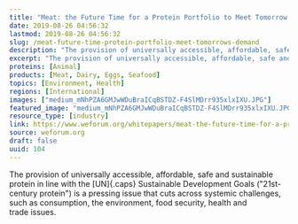 ```yaml
---
title: "Meat: the Future Time for a Protein Portfolio to Meet Tomorrow’s Demand"
date: 2019-08-26 04:56:32
lastmod: 2019-08-26 04:56:32
slug: /meat-future-time-protein-portfolio-meet-tomorrows-demand
description: "The provision of universally accessible, affordable, safe and sustainable protein in line with the UN Sustainable Development Goals (“21st-century protein”) is a pressing issue that cuts across systemic challenges, such as consumption, the environment, food security, health and trade&nbsp;issues."
excerpt: "The provision of universally accessible, affordable, safe and sustainable protein in line with the UN Sustainable Development Goals (“21st-century protein”) is a pressing issue that cuts across systemic challenges, such as consumption, the environment, food security, health and trade&nbsp;issues."
proteins: [Animal]
products: [Meat, Dairy, Eggs, Seafood]
topics: [Environment, Health]
regions: [International]
images: ["medium_mNhPZA6GMJwWDuBraICqBSTDZ-F4SlMDrr935xlxIXU.JPG"]
featured_image: "medium_mNhPZA6GMJwWDuBraICqBSTDZ-F4SlMDrr935xlxIXU.JPG"
resource_type: [industry]
link: https://www.weforum.org/whitepapers/meat-the-future-time-for-a-protein-portfolio-to-meet-tomorrow-s-demand/
source: weforum.org
draft: false
uuid: 104
---
```

The provision of universally accessible, affordable, safe and
sustainable protein in line with the [UN]{.caps} Sustainable Development
Goals ("21st-century protein") is a pressing issue that cuts across
systemic challenges, such as consumption, the environment, food
security, health and trade issues.
